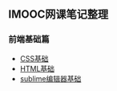 ## IMOOC网课笔记整理 ##
### 前端基础篇 ###
- [CSS基础](https://github.com/schickmush/IMOOC/blob/master/CSS%E5%9F%BA%E7%A1%80.md)
- [HTML基础](https://github.com/schickmush/IMOOC/blob/master/HTML%E5%9F%BA%E7%A1%80.md)
- [sublime编辑器基础](https://github.com/schickmush/IMOOC/blob/master/sublime%E5%9F%BA%E7%A1%80.md)
